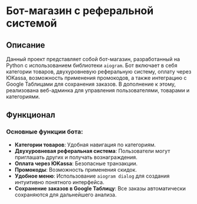 # Бот-магазин с реферальной системой

## Описание

Данный проект представляет собой бот-магазин, разработанный на Python с использованием библиотеки `aiogram`. Бот включает в себя категории товаров, двухуровневую реферальную систему, оплату через ЮKassa, возможность применения промокодов, а также интеграцию с Google Таблицами для сохранения заказов. В дополнение к этому, реализована веб-админка для управления пользователями, товарами и категориями.

## Функционал

### Основные функции бота:

- **Категории товаров**: Удобная навигация по категориям.
- **Двухуровневая реферальная система**: Пользователи могут приглашать других и получать вознаграждения.
- **Оплата через ЮKassa**: Безопасные транзакции.
- **Промокоды**: Возможность применения скидок.
- **Удобное меню**: Использование `aiogram dialog` для создания интуитивно понятного интерфейса.
- **Сохранение заказов в Google Таблицу**: Все заказы автоматически сохраняются для дальнейшего анализа.



